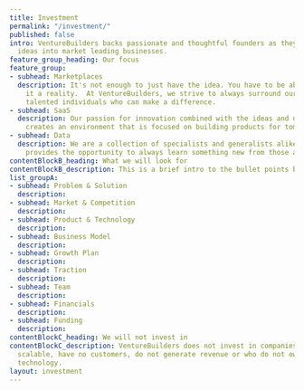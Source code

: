 ```yaml
---
title: Investment
permalink: "/investment/"
published: false
intro: VentureBuilders backs passionate and thoughtful founders as they turn exciting
  ideas into market leading businesses.
feature_group_heading: Our focus
feature_group:
- subhead: Marketplaces
  description: It's not enough to just have the idea. You have to be able to make
    it a reality.  At VentureBuilders, we strive to always surround ourselves with
    talented individuals who can make a difference.
- subhead: SaaS
  description: Our passion for innovation combined with the ideas and drive of individuals
    creates an environment that is focused on building products for tomorrow's problems.
- subhead: Data
  description: We are a collection of specialists and generalists alike. Our network
    provides the opportunity to always learn something new from those around you.
contentBlockB_heading: What we will look for
contentBlockB_description: This is a brief intro to the bullet points below
list_groupA:
- subhead: Problem & Solution
  description: 
- subhead: Market & Competition
  description: 
- subhead: Product & Technology
  description: 
- subhead: Business Model
  description: 
- subhead: Growth Plan
  description: 
- subhead: Traction
  description: 
- subhead: Team
  description: 
- subhead: Financials
  description: 
- subhead: Funding
  description: 
contentBlockC_heading: We will not invest in
contentBlockC_description: VentureBuilders does not invest in companies that are not
  scalable, have no customers, do not generate revenue or who do not own their core
  technology.
layout: investment
---
```



